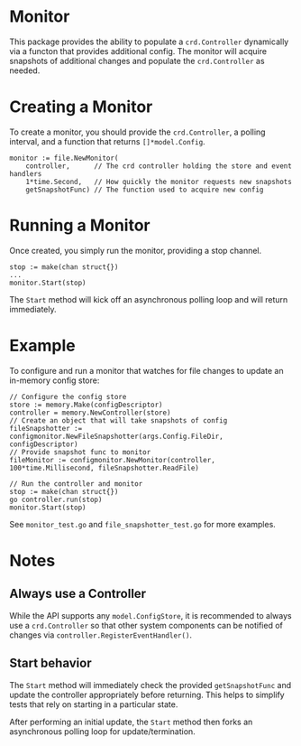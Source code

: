 Monitor
======================

This package provides the ability to populate a `crd.Controller` dynamically via a functon that provides
additional config. The monitor will acquire snapshots of additional changes and populate the `crd.Controller`
as needed.

# Creating a Monitor
To create a monitor, you should provide the `crd.Controller`, a polling interval, and
a function that returns `[]*model.Config`.

```golang
monitor := file.NewMonitor(
    controller,      // The crd controller holding the store and event handlers
    1*time.Second,   // How quickly the monitor requests new snapshots
    getSnapshotFunc) // The function used to acquire new config
```

# Running a Monitor
Once created, you simply run the monitor, providing a stop channel.

```golang
stop := make(chan struct{})
...
monitor.Start(stop)
```

The `Start` method will kick off an asynchronous polling loop and will return immediately.
# Example
To configure and run a monitor that watches for file changes to update an in-memory config store:

```golang
// Configure the config store
store := memory.Make(configDescriptor)
controller = memory.NewController(store)
// Create an object that will take snapshots of config
fileSnapshotter := configmonitor.NewFileSnapshotter(args.Config.FileDir, configDescriptor)
// Provide snapshot func to monitor
fileMonitor := configmonitor.NewMonitor(controller, 100*time.Millisecond, fileSnapshotter.ReadFile)

// Run the controller and monitor
stop := make(chan struct{})
go controller.run(stop)
monitor.Start(stop)
```

See `monitor_test.go` and `file_snapshotter_test.go` for more examples.
# Notes
## Always use a Controller
While the API supports any `model.ConfigStore`, it is recommended to always use a `crd.Controller` so that other
system components can be notified of changes via `controller.RegisterEventHandler()`.
## Start behavior
The `Start` method will immediately check the provided `getSnapshotFunc` and update the controller appropriately
before returning. This helps to simplify tests that rely on starting in a particular state.

After performing an initial update, the `Start` method then forks an asynchronous polling loop for update/termination.
